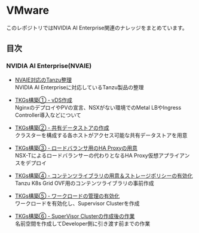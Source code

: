 # VMware
このレポジトリではNVIDIA AI Enterprise関連のナレッジをまとめています。

## 目次
### NVIDIA AI Enterprise(NVAIE)
- [NVAIE対応のTanzu整理](nvidia-ai-enterprise/instruction)  
  NVIDIA AI Enterpriseに対応しているTanzu製品の整理

- [TKGs構築① - vDS作成](nvidia-ai-enterprise/Installation01)  
NginxのデプロイやPVの宣言、NSXがない環境でのMetal LBやIngress Controller導入などについて

- [TKGs構築② - 共有データストアの作成](nvidia-ai-enterprise/Installation02)<br>
クラスターを構成する各ホストがアクセス可能な共有データストアを用意

- [TKGs構築③ - ロードバランサ用のHA Proxyの用意](nvidia-ai-enterprise/Installation03)<br>
NSX-Tによるロードバランサーの代わりとなるHA Proxy仮想アプライアンスをデプロイ

- [TKGs構築④ - コンテンツライブラリの用意＆ストレージポリシーの有効化](nvidia-ai-enterprise/Installation04)<br>
Tanzu K8s Grid OVF用のコンテンツライブラリの事前作成

- [TKGs構築⑤ - ワークロードの管理の有効化](nvidia-ai-enterprise/Installation05)<br>
ワークロードを有効化し、Supervisor Clusterを作成

- [TKGs構築⑥ - SuperVisor Clusterの作成後の作業](nvidia-ai-enterprise/Installation06)<br>
名前空間を作成してDeveloper側に引き渡す前までの作業
